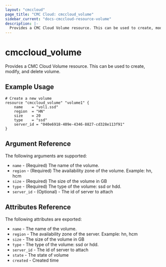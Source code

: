 ```yaml
---
layout: "cmccloud"
page_title: "CMC Cloud: cmccloud_volume"
sidebar_current: "docs-cmccloud-resource-volume"
description: |-
  Provides a CMC Cloud Volume resource. This can be used to create, modify, and delete volumes.
---
```


# cmccloud\_volume

Provides a CMC Cloud Volume resource. This can be used to create,
modify, and delete volume.
## Example Usage

```hcl
# Create a new volume
resource "cmccloud_volume" "volume1" {
    name    = "vol1.ssd"
    region  = "HN"
    size    = 20
	type    = "ssd"
	server_id = "040e6918-409e-4346-8827-cd328e113f91"
}
```

## Argument Reference

The following arguments are supported:

* `name` - (Required) The name of the volume.
* `region` - (Required) The availability zone of the volume. Example: hn, hcm
* `size` - (Required) The size of the volume in GB
* `type` - (Required) The type of the volume: ssd or hdd.
* `server_id` - (Optional) - The id of server to attach


## Attributes Reference

The following attributes are exported:

* `name` - The name of the volume.
* `region` - The availability zone of the server. Example: hn, hcm
* `size` - The size of the volume in GB
* `type` - The type of the volume: ssd or hdd.
* `server_id` - The id of server to attach
* `state` - The state of volume
* `created` - Created time
